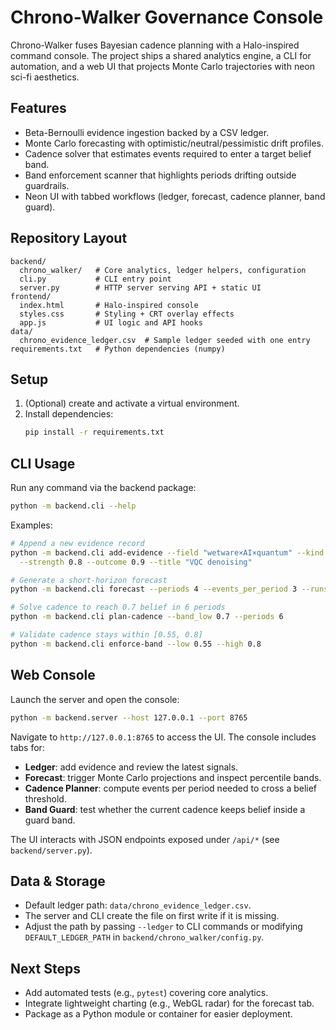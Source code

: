 # Chrono-Walker Governance Console

Chrono-Walker fuses Bayesian cadence planning with a Halo-inspired command console. The project ships a shared analytics engine, a CLI for automation, and a web UI that projects Monte Carlo trajectories with neon sci-fi aesthetics.

## Features
- Beta-Bernoulli evidence ingestion backed by a CSV ledger.
- Monte Carlo forecasting with optimistic/neutral/pessimistic drift profiles.
- Cadence solver that estimates events required to enter a target belief band.
- Band enforcement scanner that highlights periods drifting outside guardrails.
- Neon UI with tabbed workflows (ledger, forecast, cadence planner, band guard).

## Repository Layout
```
backend/
  chrono_walker/   # Core analytics, ledger helpers, configuration
  cli.py           # CLI entry point
  server.py        # HTTP server serving API + static UI
frontend/
  index.html       # Halo-inspired console
  styles.css       # Styling + CRT overlay effects
  app.js           # UI logic and API hooks
data/
  chrono_evidence_ledger.csv  # Sample ledger seeded with one entry
requirements.txt   # Python dependencies (numpy)
```

## Setup
1. (Optional) create and activate a virtual environment.
2. Install dependencies:
   ```bash
   pip install -r requirements.txt
   ```

## CLI Usage
Run any command via the backend package:
```bash
python -m backend.cli --help
```
Examples:
```bash
# Append a new evidence record
python -m backend.cli add-evidence --field "wetware×AI×quantum" --kind benchmark \
  --strength 0.8 --outcome 0.9 --title "VQC denoising"

# Generate a short-horizon forecast
python -m backend.cli forecast --periods 4 --events_per_period 3 --runs 500

# Solve cadence to reach 0.7 belief in 6 periods
python -m backend.cli plan-cadence --band_low 0.7 --periods 6

# Validate cadence stays within [0.55, 0.8]
python -m backend.cli enforce-band --low 0.55 --high 0.8
```

## Web Console
Launch the server and open the console:
```bash
python -m backend.server --host 127.0.0.1 --port 8765
```
Navigate to `http://127.0.0.1:8765` to access the UI. The console includes tabs for:
- **Ledger**: add evidence and review the latest signals.
- **Forecast**: trigger Monte Carlo projections and inspect percentile bands.
- **Cadence Planner**: compute events per period needed to cross a belief threshold.
- **Band Guard**: test whether the current cadence keeps belief inside a guard band.

The UI interacts with JSON endpoints exposed under `/api/*` (see `backend/server.py`).

## Data & Storage
- Default ledger path: `data/chrono_evidence_ledger.csv`.
- The server and CLI create the file on first write if it is missing.
- Adjust the path by passing `--ledger` to CLI commands or modifying `DEFAULT_LEDGER_PATH` in `backend/chrono_walker/config.py`.

## Next Steps
- Add automated tests (e.g., `pytest`) covering core analytics.
- Integrate lightweight charting (e.g., WebGL radar) for the forecast tab.
- Package as a Python module or container for easier deployment.
